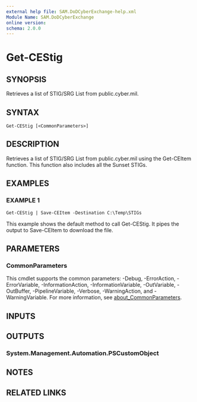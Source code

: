 ```yaml
---
external help file: SAM.DoDCyberExchange-help.xml
Module Name: SAM.DoDCyberExchange
online version:
schema: 2.0.0
---
```


# Get-CEStig

## SYNOPSIS
Retrieves a list of STIG/SRG List from public.cyber.mil.

## SYNTAX

```
Get-CEStig [<CommonParameters>]
```

## DESCRIPTION
Retrieves a list of STIG/SRG List from public.cyber.mil using the Get-CEItem function.
This function also includes all the Sunset STIGs.

## EXAMPLES

### EXAMPLE 1
```
Get-CEStig | Save-CEItem -Destination C:\Temp\STIGs
```

This example shows the default method to call Get-CEStig.
It pipes the output to Save-CEItem to download the file.

## PARAMETERS

### CommonParameters
This cmdlet supports the common parameters: -Debug, -ErrorAction, -ErrorVariable, -InformationAction, -InformationVariable, -OutVariable, -OutBuffer, -PipelineVariable, -Verbose, -WarningAction, and -WarningVariable. For more information, see [about_CommonParameters](http://go.microsoft.com/fwlink/?LinkID=113216).

## INPUTS

## OUTPUTS

### System.Management.Automation.PSCustomObject
## NOTES

## RELATED LINKS
